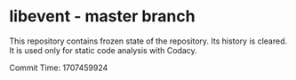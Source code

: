 # libevent - master branch

This repository contains frozen state of the repository.
Its history is cleared. It is used only for static code
analysis with Codacy.

Commit Time: 1707459924